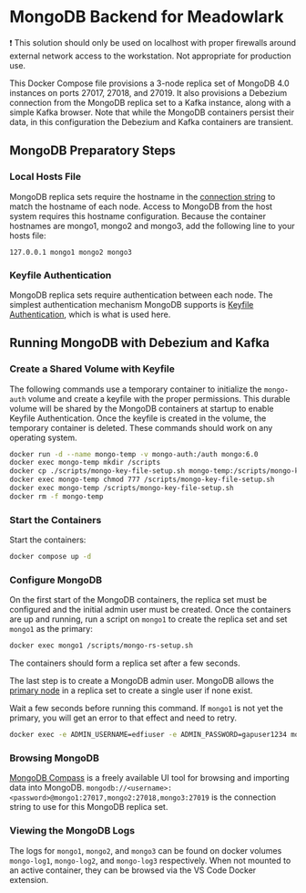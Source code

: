 # MongoDB Backend for Meadowlark

:exclamation: This solution should only be used on localhost with proper
firewalls around external network access to the workstation. Not appropriate for
production use.

This Docker Compose file provisions a 3-node replica set of MongoDB 4.0
instances on ports 27017, 27018, and 27019. It also provisions a Debezium
connection from the MongoDB replica set to a Kafka instance, along with a simple
Kafka browser. Note that while the MongoDB containers persist their data, in
this configuration the Debezium and Kafka containers are transient.

## MongoDB Preparatory Steps

### Local Hosts File

MongoDB replica sets require the hostname in the [connection
string](https://www.mongodb.com/docs/manual/reference/connection-string/) to
match the hostname of each node. Access to MongoDB from the host system requires
this hostname configuration. Because the container hostnames are mongo1, mongo2
and mongo3, add the following line to your hosts file:

```none
127.0.0.1 mongo1 mongo2 mongo3
```

### Keyfile Authentication

MongoDB replica sets require authentication between each node. The simplest
authentication mechanism MongoDB supports is [Keyfile
Authentication](https://www.mongodb.com/docs/v4.2/tutorial/deploy-replica-set-with-keyfile-access-control/),
which is what is used here.

## Running MongoDB with Debezium and Kafka

### Create a Shared Volume with Keyfile

The following commands use a temporary container to initialize the `mongo-auth` volume and
create a keyfile with the proper permissions. This durable volume will be shared by the MongoDB containers
at startup to enable Keyfile Authentication. Once the keyfile is created in the volume, the temporary
container is deleted. These commands should work on any operating system.

```bash
docker run -d --name mongo-temp -v mongo-auth:/auth mongo:6.0
docker exec mongo-temp mkdir /scripts
docker cp ./scripts/mongo-key-file-setup.sh mongo-temp:/scripts/mongo-key-file-setup.sh
docker exec mongo-temp chmod 777 /scripts/mongo-key-file-setup.sh
docker exec mongo-temp /scripts/mongo-key-file-setup.sh
docker rm -f mongo-temp
```

### Start the Containers

Start the containers:

```bash
docker compose up -d
```

### Configure MongoDB

On the first start of the MongoDB containers, the replica set must be configured
and the initial admin user must be created. Once the containers are up and
running, run a script on `mongo1` to create the replica set and set `mongo1` as
the primary:

```bash
docker exec mongo1 /scripts/mongo-rs-setup.sh
```

The containers should form a replica set after a few seconds.

The last step is to create a MongoDB admin user. MongoDB allows the [primary
node](https://www.mongodb.com/docs/v4.2/core/security-users/#localhost-exception)
in a replica set to create a single user if none exist.

Wait a few seconds before running this command. If `mongo1` is not yet the
primary, you will get an error to that effect and need to retry.

```bash
docker exec -e ADMIN_USERNAME=edfiuser -e ADMIN_PASSWORD=gapuser1234 mongo1 /scripts/mongo-user-setup.sh
```

### Browsing MongoDB

[MongoDB Compass](https://www.mongodb.com/docs/compass/current/) is a freely
available UI tool for browsing and importing data into MongoDB.
`mongodb://<username>:<password>@mongo1:27017,mongo2:27018,mongo3:27019` is the
connection string to use for this MongoDB replica set.

### Viewing the MongoDB Logs

The logs for `mongo1`, `mongo2`, and `mongo3` can be found on docker volumes
`mongo-log1`, `mongo-log2`, and `mongo-log3` respectively. When not mounted to
an active container, they can be browsed via the VS Code Docker extension.
